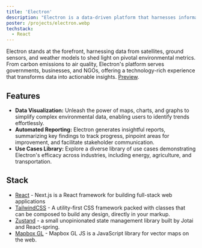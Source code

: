 ```yaml
---
title: 'Electron'
description: "Electron is a data-driven platform that harnesses information from diverse sources, including satellites, ground sensors, and weather models, to provide valuable insights into various environmental indicators such as carbon emissions, deforestation, and air quality. Leveraging a technology stack that includes React, Zustand, Tailwind CSS, and Mapbox GL, Electron's platform caters to a wide spectrum of users, including governments, businesses, and NGOs."
poster: /projects/electron.webp
techstack:
  - React
---
```


Electron stands at the forefront, harnessing data from satellites, ground sensors, and weather models to shed light on pivotal environmental metrics. From carbon emissions to air quality, Electron's platform serves governments, businesses, and NGOs, offering a technology-rich experience that transforms data into actionable insights.
[Preview](https://electron.meteory.eu/).

## Features

- **Data Visualization:** Unleash the power of maps, charts, and graphs to simplify complex environmental data, enabling users to identify trends effortlessly.
- **Automated Reporting:** Electron generates insightful reports, summarizing key findings to track progress, pinpoint areas for improvement, and facilitate stakeholder communication.
- **Use Cases Library:** Explore a diverse library of use cases demonstrating Electron's efficacy across industries, including energy, agriculture, and transportation.

## Stack

- [React](https://nextjs.org) - Next.js is a React framework for building full-stack web applications
- [TailwindCSS](https://tailwindcss.com) - A utility-first CSS framework packed with classes that can be composed to build any design, directly in your markup.
- [Zustand](https://zustand-demo.pmnd.rs/) - a small unopinionated state management library built by Jotai and React-spring.
- [Mapbox GL](https://www.mapbox.com/mapbox-gljs) - Mapbox GL JS is a JavaScript library for vector maps on the web.
